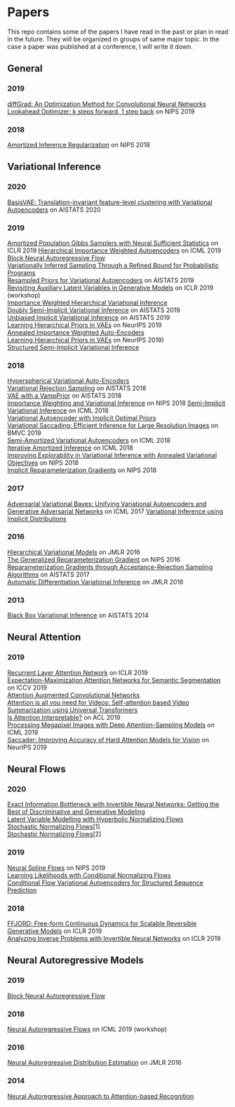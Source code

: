 # Papers
This repo contains some of the papers I have read in the past or plan in read in the future. They will be organized in groups of same major topic. In the case a paper was published at a conference, I will write it down. 

## General
### 2019
[diffGrad: An Optimization Method for Convolutional Neural Networks](https://arxiv.org/abs/1909.11015v3)  
[Lookahead Optimizer: k steps forward, 1 step back](https://arxiv.org/abs/1907.08610v2) on NIPS 2019  

### 2018
[Amortized Inference Regularization](http://papers.nips.cc/paper/7692-amortized-inference-regularization) on NIPS 2018

## Variational Inference
### 2020
[BasisVAE: Translation-invariant feature-level clustering with Variational Autoencoders](https://arxiv.org/abs/2003.03462v1) on AISTATS 2020  

### 2019
[Amortized Population Gibbs Samplers with Neural Sufficient Statistics](https://arxiv.org/abs/1911.01382v1) on ICLR 2019
[Hierarchical Importance Weighted Autoencoders](https://arxiv.org/abs/1905.04866v1) on ICML 2019   
[Block Neural Autoregressive Flow](https://arxiv.org/abs/1904.04676v1)  
[Variationally Inferred Sampling Through a Refined Bound for Probabilistic Programs](https://arxiv.org/abs/1908.09744v3)  
[Resampled Priors for Variational Autoencoders](https://arxiv.org/abs/1810.11428v2) on AISTATS 2019  
[Revisiting Auxiliary Latent Variables in Generative Models](https://openreview.net/forum?id=SyxPVLUYdE) on ICLR 2019 (workshop)  
[Importance Weighted Hierarchical Variational Inference](https://arxiv.org/abs/1905.03290v1)  
[Doubly Semi-Implicit Variational Inference](https://arxiv.org/abs/1810.02789v2) on AISTATS 2019  
[Unbiased Implicit Variational Inference](https://arxiv.org/abs/1808.02078v3) on AISTATS 2019  
[Learning Hierarchical Priors in VAEs](https://arxiv.org/abs/1905.04982v5) on NeurIPS 2019  
[Annealed Importance Weighted Auto-Encoders](https://arxiv.org/abs/1906.04904)  
[Learning Hierarchical Priors in VAEs](https://arxiv.org/abs/1905.04982) on NeurIPS 2019)  
[Structured Semi-Implicit Variational Inference](https://openreview.net/forum?id=HkxStk34Kr)  

### 2018
[Hyperspherical Variational Auto-Encoders](https://arxiv.org/abs/1804.00891)  
[Variational Rejection Sampling](https://arxiv.org/abs/1804.01712v1) on AISTATS 2018  
[VAE with a VampPrior](https://arxiv.org/abs/1705.07120v5) on AISTATS 2018  
[Importance Weighting and Variational Inference](https://arxiv.org/abs/1808.09034) on NIPS 2018
[Semi-Implicit Variational Inference](https://arxiv.org/abs/1805.11183v1) on ICML 2018  
[Variational Autoencoder with Implicit Optimal Priors](https://arxiv.org/abs/1809.05284v1)  
[Variational Saccading: Efficient Inference for Large Resolution Images](https://arxiv.org/abs/1812.03170) on BMVC 2019  
[Semi-Amortized Variational Autoencoders](https://arxiv.org/abs/1802.02550v7) on ICML 2018  
[Iterative Amortized Inference](https://arxiv.org/abs/1807.09356) on ICML 2018  
[Improving Explorability in Variational Inference with Annealed Variational Objectives](https://arxiv.org/abs/1809.01818) on NIPS 2018  
[Implicit Reparameterization Gradients](https://arxiv.org/abs/1805.08498) on NIPS 2018  

### 2017
[Adversarial Variational Bayes: Unifying Variational Autoencoders and Generative Adversarial Networks](https://arxiv.org/abs/1701.04722) on ICML 2017
[Variational Inference using Implicit Distributions](https://arxiv.org/abs/1702.08235)  

### 2016
[Hierarchical Variational Models](https://arxiv.org/abs/1511.02386) on JMLR 2016  
[The Generalized Reparameterization Gradient](https://arxiv.org/abs/1610.02287) on NIPS 2016  
[Reparameterization Gradients through Acceptance-Rejection Sampling Algorithms](https://arxiv.org/abs/1610.05683) on AISTATS 2017  
[Automatic Differentiation Variational Inference](https://arxiv.org/abs/1603.00788) on JMLR 2016  

### 2013
[Black Box Variational Inference](https://arxiv.org/abs/1401.0118) on AISTATS 2014  

## Neural Attention
### 2019
[Recurrent Layer Attention Network](https://openreview.net/forum?id=Bke5aJBKvH) on ICLR 2019  
[Expectation-Maximization Attention Networks for Semantic Segmentation](https://arxiv.org/abs/1907.13426v2) on ICCV 2019  
[Attention Augmented Convolutional Networks](https://arxiv.org/abs/1904.09925v4)  
[Attention is all you need for Videos: Self-attention based Video Summarization using Universal Transformers](https://arxiv.org/abs/1906.02792v1)  
[Is Attention Interpretable?](https://arxiv.org/abs/1906.03731v1) on ACL 2019  
[Processing Megapixel Images with Deep Attention-Sampling Models](https://arxiv.org/abs/1905.03711) on ICML 2019  
[Saccader: Improving Accuracy of Hard Attention Models for Vision](https://openreview.net/forum?id=SyxrNVSg8B) on NeurIPS 2019  

## Neural Flows
### 2020
[Exact Information Bottleneck with Invertible Neural Networks: Getting the Best of Discriminative and Generative Modeling](https://arxiv.org/abs/2001.06448)  
[Latent Variable Modelling with Hyperbolic Normalizing Flows](https://arxiv.org/abs/2002.06336)  
[Stochastic Normalizing Flows](https://arxiv.org/abs/2002.09547)[1]  
[Stochastic Normalizing Flows](https://arxiv.org/abs/2002.06707)[2]  

### 2019
[Neural Spline Flows](https://arxiv.org/abs/1906.04032) on NIPS 2019  
[Learning Likelihoods with Conditional Normalizing Flows](http://arxiv.org/abs/1912.00042v1)  
[Conditional Flow Variational Autoencoders for Structured Sequence Prediction](https://openreview.net/forum?id=BklmtJBKDB)  

### 2018
[FFJORD: Free-form Continuous Dynamics for Scalable Reversible Generative Models](https://arxiv.org/abs/1810.01367) on ICLR 2019  
[Analyzing Inverse Problems with Invertible Neural Networks](https://arxiv.org/abs/1808.04730) on ICLR 2019  

## Neural Autoregressive Models
### 2019
[Block Neural Autoregressive Flow](https://arxiv.org/abs/1904.04676)  

### 2018
[Neural Autoregressive Flows](https://arxiv.org/abs/1804.00779) on ICML 2019 (workshop)  

### 2016
[Neural Autoregressive Distribution Estimation](https://arxiv.org/abs/1605.02226) on JMLR 2016  

### 2014
[ Neural Autoregressive Approach to Attention-based Recognition](https://www.cs.toronto.edu/~zemel/documents/preprint_ijcv_2014.pdf)
